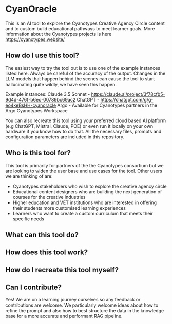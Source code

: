 # CyanOracle
This is an AI tool to explore the Cyanotypes Creative Agency Circle content and to custom build educational pathways to meet learner goals. More information about the Cyanotypes projects is here https://cyanotypes.website/ 

## How do I use this tool?

The easiest way to try the tool out is to use one of the example instances listed here. Always be careful of the accuracy of the output. Changes in the LLM models that happen behind the scenes can cause the tool to start hallucinating quite wildly, we have seen this happen.  

Example instances:
Claude 3.5 Sonnet - https://claude.ai/project/3f78cfb5-9d4d-476f-b6ec-00789bc69ac2 
ChatGPT - https://chatgpt.com/g/g-eo4keBsHH-cyanoracle 
Argo - Available for Cyanotypes partners in the Argo Cyanotypes Workspace

You can also recreate this tool using your preferred cloud based AI platform (e.g ChatGPT, Mistral, Claude, POE) or even run it locally on your own hardware if you know how to do that. All the necessary files, prompts and configuration parameters are included in this repository.

## Who is this tool for?

This tool is primarily for partners of the the Cyanotypes consortium but we are looking to widen the user base and use cases for the tool. Other users we are thinking of are:
 - Cyanotypes stakeholders who wish to explore the creative agency circle
 - Educational content designers who are building the next generation of courses for the creative industries
 - Higher education and VET institutions who are interested in offering their students more customised learning experiences
 - Learners who want to create a custom curriculum that meets their specific needs

## What can this tool do?

## How does this tool work?

## How do I recreate this tool myself?

## Can I contribute?

Yes! We are on a learning journey ourselves so any feedback or contributions are welcome. We particularly welcome ideas about how to refine the prompt and also how to best structure the data in the knowledge base for a more accurate and performant RAG pipeline.